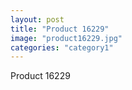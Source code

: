 ```yaml
---
layout: post
title: "Product 16229"
image: "product16229.jpg"
categories: "category1"
---
```

Product 16229
